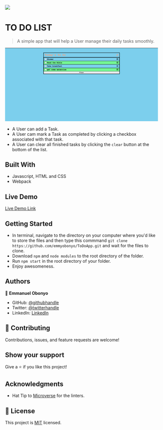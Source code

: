 ![](https://img.shields.io/badge/Microverse-blueviolet)

# TO DO LIST

> A simple app that will help a User manage their daily tasks smoothly.

![screenshot](./screen.png)

- A User can add a Task.
- A User cam mark a Task as completed by clicking a checkbox associated with that task.
- A User can clear all finished tasks by clicking the ```clear``` button at the bottom of the list.

## Built With

- Javascript, HTML and CSS
- Webpack

## Live Demo

[Live Demo Link](https://emmyobonyo.github.io/ToDoApp/)


## Getting Started

- In terminal, navigate to the directory on your computer where you'd like to store the files and then type this commmand ```git clone https://github.com/emmyobonyo/ToDoApp.git``` and wait for the files to clone.
- Download ```npm``` and ```node modules``` to the root directory of the folder.
- Run ```npm start``` in the root directory of your folder.
- Enjoy awesomeness.

## Authors

👤 **Emmanuel Obonyo**

- GitHub: [@githubhandle](https://github.com/emmyobonyo)
- Twitter: [@twitterhandle](https://twitter.com/emmyobonyo)
- LinkedIn: [LinkedIn](https://www.linkedin.com/in/emmanuel-obonyo-3728a2200/)

## 🤝 Contributing

Contributions, issues, and feature requests are welcome!

## Show your support

Give a ⭐️ if you like this project!

## Acknowledgments

- Hat Tip to [Microverse](https://www.microverse.org/) for the linters.

## 📝 License

This project is [MIT](./MIT.md) licensed.
